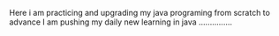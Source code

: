 Here i am practicing and upgrading my java programing from scratch to advance 
I am pushing my daily new learning in java ...............
